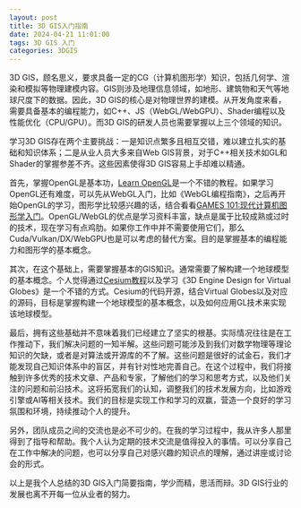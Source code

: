 ```yaml
---
layout: post
title: 3D GIS入门指南
date: 2024-04-21 11:01:00
tags: 3D GIS 入门
categories: 3DGIS
---
```


3D GIS，顾名思义，要求具备一定的CG（计算机图形学）知识，包括几何学、渲染和模拟等物理建模内容。GIS则涉及地理信息领域，如地形、建筑物和天气等地球尺度下的数据。因此，3D GIS的核心是对物理世界的建模。从开发角度来看，需要具备基本的编程能力，如C++、JS（WebGL/WebGPU）、Shader编程以及性能优化（CPU/GPU）。而3D GIS的研发人员也需要掌握以上三个领域的知识。

学习3D GIS存在两个主要挑战：一是知识点繁多且相互交错，难以建立扎实的基础和知识体系；二是从业人员大多来自Web GIS背景，对于C++相关技术如GL和Shader的掌握参差不齐。这些因素使得3D GIS容易上手却难以精通。

首先，掌握OpenGL是基本功，[Learn OpenGL](https://learnopengl.com/)是一个不错的教程。如果学习OpenGL还有难度，可以先从WebGL入门，比如《WebGL编程指南》，之后再开始OpenGL的学习，图形学比较感兴趣的话，结合看看[GAMES
101:现代计算机图形学入门](https://sites.cs.ucsb.edu/~lingqi/teaching/games101.html)。OpenGL/WebGL的优点是学习资料丰富，缺点是属于比较成熟或过时的技术，现在学习有点鸡肋。如果你工作中并不需要使用它们，那么Cuda/Vulkan/DX/WebGPU也是可以考虑的替代方案。目的是掌握基本的编程能力和图形学的基本概念。

其次，在这个基础上，需要掌握基本的GIS知识。通常需要了解构建一个地球模型的基本概念。个人觉得通过[Cesium教程](https://www.cnblogs.com/fuckgiser/p/5706842.html)以及学习《3D Engine Design for Virtual Globes》是一个不错的方式。Cesium的代码开源，结合Virtual Globes以及对应的源码，目标是掌握构建一个地球模型的基本概念，以及如何应用GL技术来实现该地球模型。

最后，拥有这些基础并不意味着我们已经建立了坚实的根基。实际情况往往是在工作推动下，我们解决问题的一知半解。这些问题可能涉及到我们对数学物理等理论知识的欠缺，或者是对算法或开源库的不了解。这些问题是很好的试金石，我们才能发现自己知识体系中的盲区，并有针对性地完善自己。在这个过程中，我们将接触到许多优秀的技术文章、产品和专家，了解他们的学习和思考方式，以及他们关注的问题和前沿技术。这将拓宽我们的认知，调整我们的技术发展方向，比如游戏引擎或AI等相关技术。我们的目标是实现工作和学习的双赢，营造一个良好的学习氛围和环境，持续推动个人的提升。

另外，团队成员之间的交流也是必不可少的。在我的学习过程中，我从许多人那里得到了指导和帮助。我个人认为定期的技术交流是值得投入的事情。可以分享自己在工作中解决的问题，也可以分享自己对感兴趣的知识点的理解，通过讲座或讨论会的形式。

以上是我个人总结的3D GIS入门简要指南，学少而精，思活而辩。3D GIS行业的发展也离不开每一位从业者的努力。
